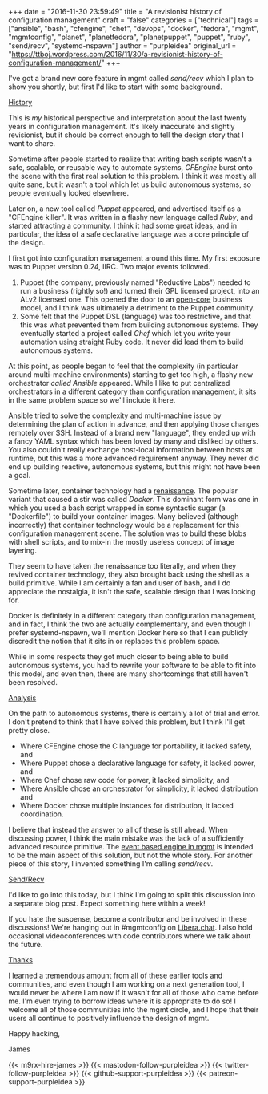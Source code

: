 +++
date = "2016-11-30 23:59:49"
title = "A revisionist history of configuration management"
draft = "false"
categories = ["technical"]
tags = ["ansible", "bash", "cfengine", "chef", "devops", "docker", "fedora", "mgmt", "mgmtconfig", "planet", "planetfedora", "planetpuppet", "puppet", "ruby", "send/recv", "systemd-nspawn"]
author = "purpleidea"
original_url = "https://ttboj.wordpress.com/2016/11/30/a-revisionist-history-of-configuration-management/"
+++

I've got a brand new core feature in mgmt called <em>send/recv</em> which I plan to show you shortly, but first I'd like to start with some background.

<span style="text-decoration:underline;">History</span>

This is <em>my</em> historical perspective and interpretation about the last twenty years in configuration management. It's likely inaccurate and slightly revisionist, but it should be correct enough to tell the design story that I want to share.

Sometime after people started to realize that writing bash scripts wasn't a safe, scalable, or reusable way to automate systems, <em>CFEngine</em> burst onto the scene with the first real solution to this problem. I think it was mostly all quite sane, but it wasn't a tool which let us build autonomous systems, so people eventually looked elsewhere.

Later on, a new tool called <em>Puppet</em> appeared, and advertised itself as a "CFEngine killer". It was written in a flashy new language called <em>Ruby</em>, and started attracting a community. I think it had some great ideas, and in particular, the idea of a safe declarative language was a core principle of the design.

I first got into configuration management around this time. My first exposure was to Puppet version 0.24, IIRC. Two major events followed.

<ol>
    <li>Puppet (the company, previously named "Reductive Labs") needed to run a business (rightly so!) and turned their GPL licensed project, into an ALv2 licensed one. This opened the door to an <a href="https://en.wikipedia.org/wiki/Open_core">open-core</a> business model, and I think was ultimately a detriment to the Puppet community.</li>
    <li>Some felt that the Puppet DSL (language) was too restrictive, and that this was what prevented them from building autonomous systems. They eventually started a project called <em>Chef</em> which let you write your automation using straight Ruby code. It never did lead them to build autonomous systems.</li>
</ol>

At this point, as people began to feel that the complexity (in particular around multi-machine environments) starting to get too high, a flashy new orchestrator <em>called </em><em>Ansible</em> appeared. While I like to put centralized orchestrators in a different category than configuration management, it sits in the same problem space so we'll include it here.

Ansible tried to solve the complexity and multi-machine issue by determining the plan of action in advance, and then applying those changes remotely over SSH. Instead of a brand new "language", they ended up with a fancy YAML syntax which has been loved by many and disliked by others. You also couldn't really exchange host-local information between hosts at runtime, but this was a more advanced requirement anyway. They never did end up building reactive, autonomous systems, but this might not have been a goal.

Sometime later, container technology had a <a href="https://en.wiktionary.org/wiki/renaissance#French">renaissance</a>. The popular variant that caused a stir was called <em>Docker</em>. This dominant form was one in which you used a bash script wrapped in some syntactic sugar (a "Dockerfile") to build your container images. Many believed (although incorrectly) that container technology would be a replacement for this configuration management scene. The solution was to build these blobs with shell scripts, and to mix-in the mostly useless concept of image layering.

They seem to have taken the renaissance too literally, and when they revived container technology, they also brought back using the shell as a build primitive. While I am certainly a fan and user of bash, and I do appreciate the nostalgia, it isn't the safe, scalable design that I was looking for.

Docker is definitely in a different category than configuration management, and in fact, I think the two are actually complementary, and even though I prefer systemd-nspawn, we'll mention Docker here so that I can publicly discredit the notion that it sits in or replaces this problem space.

While in some respects they got much closer to being able to build autonomous systems, you had to rewrite your software to be able to fit into this model, and even then, there are many shortcomings that still haven't been resolved.

<span style="text-decoration:underline;">Analysis</span>

On the path to autonomous systems, there is certainly a lot of trial and error. I don't pretend to think that I have solved this problem, but I think I'll get pretty close.

<ul>
    <li>Where CFEngine chose the C language for portability, it lacked safety, and</li>
    <li>Where Puppet chose a declarative language for safety, it lacked power, and</li>
    <li>Where Chef chose raw code for power, it lacked simplicity, and</li>
    <li>Where Ansible chose an orchestrator for simplicity, it lacked distribution and</li>
    <li>Where Docker chose multiple instances for distribution, it lacked coordination.</li>
</ul>

I believe that instead the answer to all of these is still ahead. When discussing power, I think the main mistake was the lack of a sufficiently advanced resource primitive. The <a href="/blog/2016/01/18/next-generation-configuration-mgmt/">event based engine in mgmt</a> is intended to be the main aspect of this solution, but not the whole story. For another piece of this story, I invented something I'm calling <em>send/recv</em>.

<span style="text-decoration:underline;">Send/Recv</span>

I'd like to go into this today, but I think I'm going to split this discussion into a separate blog post. Expect something here within a week!

If you hate the suspense, become a contributor and be involved in these discussions! We're hanging out in #mgmtconfig on [Libera.chat](https://libera.chat/). I also hold occasional videoconferences with code contributors where we talk about the future.

<span style="text-decoration:underline;">Thanks</span>

I learned a tremendous amount from all of these earlier tools and communities, and even though I am working on a next generation tool, I would never be where I am now if it wasn't for all of those who came before me. I'm even trying to borrow ideas where it is appropriate to do so! I welcome all of those communities into the mgmt circle, and I hope that their users all continue to positively influence the design of mgmt.

Happy hacking,

James

{{< m9rx-hire-james >}}
{{< mastodon-follow-purpleidea >}}
{{< twitter-follow-purpleidea >}}
{{< github-support-purpleidea >}}
{{< patreon-support-purpleidea >}}
